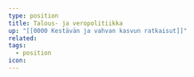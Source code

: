 ```yaml
---
type: position
title: Talous- ja veropolitiikka
up: "[[0000 Kestävän ja vahvan kasvun ratkaisut]]"
related:
tags:
  - position
icon:
---
```


